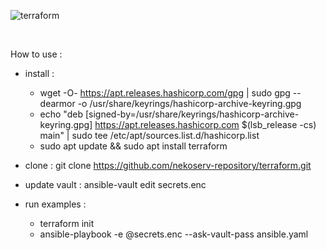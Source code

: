 ![terraform](https://repository-images.githubusercontent.com/676958218/b4491821-1215-441b-8694-94712203ef7b)

<br />

How to use :

- install :
  - wget -O- https://apt.releases.hashicorp.com/gpg | sudo gpg --dearmor -o /usr/share/keyrings/hashicorp-archive-keyring.gpg
  - echo "deb [signed-by=/usr/share/keyrings/hashicorp-archive-keyring.gpg] https://apt.releases.hashicorp.com $(lsb_release -cs) main" | sudo tee /etc/apt/sources.list.d/hashicorp.list
  - sudo apt update && sudo apt install terraform

- clone : git clone https://github.com/nekoserv-repository/terraform.git

- update vault : ansible-vault edit secrets.enc

- run examples :
  - terraform init
  - ansible-playbook -e @secrets.enc --ask-vault-pass ansible.yaml
